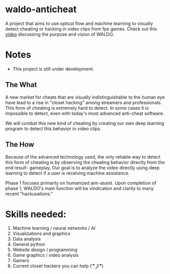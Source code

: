 # waldo-anticheat
A project that aims to use optical flow and machine learning to visually detect cheating or hacking in video clips from fps games. 
Check out this [video](https://youtu.be/GOI9EkLsUm0) discussing the purpose and vision of WALDO.

# Notes
* This project is still under development. 

## The What
A new market for cheats that are visually indistinguishable to the human eye have lead to a rise in "closet hacking" among streamers and professionals.
This form of cheating is extremely hard to detect. In some cases it is impossible to detect, even with today's most advanced anti-cheat software. 

We will combat this new kind of cheating by creating our own deep learning program to detect this behavior in video clips.

## The How
Because of the advanced technology used, the only reliable way to detect this form of cheating is by observing the cheating behavior directly from the end result- gameplay. Our goal is to analyze the video directly using deep learning to detect if a user is receiving machine assistance.

Phase 1 focuses primarily on humanized aim-assist. Upon completion of phase 1, WALDO's main function will be vindication and clarity to many recent "hackusations."

# Skills needed: 
1. Machine learning / neural networks / AI 
2. Visualizations and graphics 
3. Data analysis 
4. General python 
5. Website design / programming 
6. Game graphics / video analysis 
7. Gamers
8. Current closet hackers you can help ( ͡° ͜ʖ ͡°)
